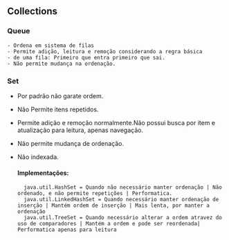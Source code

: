 ## Collections

### Queue
    - Ordena em sistema de filas
    - Permite adição, leitura e remoção considerando a regra básica
    - de uma fila: Primeiro que entra primeiro que sai.
    - Não permite mudança na ordenação.

### Set
- Por padrão não garate ordem.
- Não Permite itens repetidos.
- Permite adição e remoção normalmente.Não possui busca por item e atualização para leitura, apenas navegação.
- Não permite mudança de ordenação.
- Não indexada.

    #### Implementações:
        java.util.HashSet = Quando não necessário manter ordenação | Não ordenado, e não permite repetições | Performatica.
        java.util.LinkedHashSet = Quando necessário manter ordenação de inserção | Mantém ordem de inserção | Mais lenta, por manter a ordenação
        java.util.TreeSet = Quando necessário alterar a ordem atravez do uso de comparadores | Mantém a ordem e pode ser reordenada| Performatica apenas para leitura


